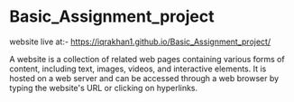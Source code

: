 # Basic_Assignment_project


website live at:-  https://iqrakhan1.github.io/Basic_Assignment_project/


A website is a collection of related web pages containing various forms of content, including text, images, videos, and interactive elements. It is hosted on a web server and can be accessed through a web browser by typing the website's URL or clicking on hyperlinks.

